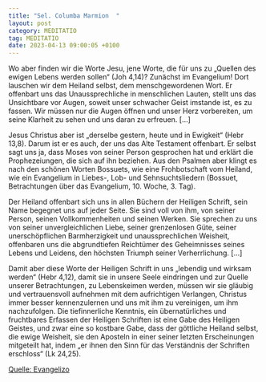 ```yaml
---
title: "Sel. Columba Marmion  "
layout: post
category: MEDITATIO
tag: MEDITATIO
date: 2023-04-13 09:00:05 +0100
---
```

Wo aber finden wir die Worte Jesu, jene Worte, die für uns zu „Quellen des ewigen Lebens werden sollen“ (Joh 4,14)? Zunächst im Evangelium! Dort lauschen wir dem Heiland selbst, dem menschgewordenen Wort. Er offenbart uns das Unaussprechliche in menschlichen Lauten, stellt uns das Unsichtbare vor Augen, soweit unser schwacher Geist imstande ist, es zu fassen.<!--more--> Wir müssen nur die Augen öffnen und unser Herz vorbereiten, um seine Klarheit zu sehen und uns daran zu erfreuen. […]

Jesus Christus aber ist „derselbe gestern, heute und in Ewigkeit“ (Hebr 13,8). Darum ist er es auch, der uns das Alte Testament offenbart. Er selbst sagt uns ja, dass Moses von seiner Person gesprochen hat und erklärt die Prophezeiungen, die sich auf ihn beziehen. Aus den Psalmen aber klingt es nach den schönen Worten Bossuets, wie eine Frohbotschaft vom Heiland, wie ein Evangelium in Liebes-, Lob- und Sehnsuchtsliedern (Bossuet, Betrachtungen über das Evangelium, 10. Woche, 3. Tag).

Der Heiland offenbart sich uns in allen Büchern der Heiligen Schrift, sein Name begegnet uns auf jeder Seite. Sie sind voll von ihm, von seiner Person, seinen Vollkommenheiten und seinen Werken. Sie sprechen zu uns von seiner unvergleichlichen Liebe, seiner grenzenlosen Güte, seiner unerschöpflichen Barmherzigkeit und unaussprechlichen Weisheit, offenbaren uns die abgrundtiefen Reichtümer des Geheimnisses seines Lebens und Leidens, den höchsten Triumph seiner Verherrlichung. […]

Damit aber diese Worte der Heiligen Schrift in uns „lebendig und wirksam werden“ (Hebr 4,12), damit sie in unsere Seele eindringen und zur Quelle unserer Betrachtungen, zu Lebenskeimen werden, müssen wir sie gläubig und vertrauensvoll aufnehmen mit dem aufrichtigen Verlangen, Christus immer besser kennenzulernen und uns mit ihm zu vereinigen, um ihm nachzufolgen. Die tiefinnerliche Kenntnis, ein übernatürliches und fruchtbares Erfassen der Heiligen Schriften ist eine Gabe des Heiligen Geistes, und zwar eine so kostbare Gabe, dass der göttliche Heiland selbst, die ewige Weisheit, sie den Aposteln in einer seiner letzten Erscheinungen mitgeteilt hat, indem „er ihnen den Sinn für das Verständnis der Schriften erschloss“ (Lk 24,25).

[Quelle: Evangelizo](https://evangeliumtagfuertag.org/DE/gospel)
